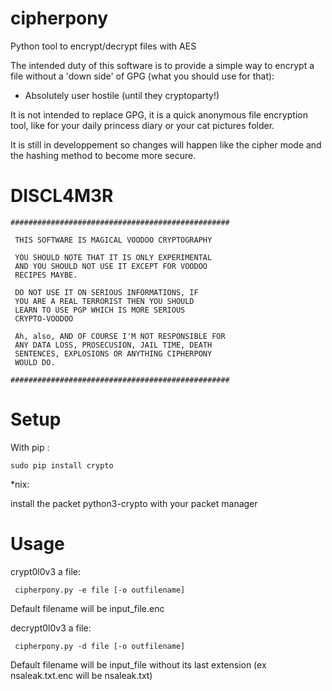 cipherpony
==========

Python tool to encrypt/decrypt files with AES

The intended duty of this software is to provide a
simple way to encrypt a file without a 'down side'
of GPG (what you should use for that):
* Absolutely user hostile (until they cryptoparty!)

It is not intended to replace GPG, it is a quick
anonymous file encryption tool, like for your
daily princess diary or your cat pictures folder.

It is still in developpement so changes will happen
like the cipher mode and the hashing method to
become more secure.

DISCL4M3R
=========
```
#################################################

 THIS SOFTWARE IS MAGICAL VOODOO CRYPTOGRAPHY

 YOU SHOULD NOTE THAT IT IS ONLY EXPERIMENTAL
 AND YOU SHOULD NOT USE IT EXCEPT FOR VOODOO
 RECIPES MAYBE.

 DO NOT USE IT ON SERIOUS INFORMATIONS, IF
 YOU ARE A REAL TERRORIST THEN YOU SHOULD
 LEARN TO USE PGP WHICH IS MORE SERIOUS
 CRYPTO-VOODOO

 Ah, also, AND OF COURSE I'M NOT RESPONSIBLE FOR
 ANY DATA LOSS, PROSECUSION, JAIL TIME, DEATH
 SENTENCES, EXPLOSIONS OR ANYTHING CIPHERPONY
 WOULD DO.

#################################################
```

Setup
=====
With pip :

```sudo pip install crypto```

*nix:

install the packet python3-crypto with your packet manager


Usage
=====
crypt0l0v3 a file:
```
 cipherpony.py -e file [-o outfilename]  
```
  Default filename will be input_file.enc

decrypt0l0v3 a file:
```
 cipherpony.py -d file [-o outfilename]
 ```
  Default filename will be input_file without its last extension
  (ex nsaleak.txt.enc will be nsaleak.txt)
